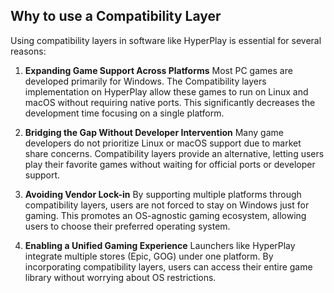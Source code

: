 ## Why to use a Compatibility Layer

Using compatibility layers in software like HyperPlay is essential for several reasons:

1. **Expanding Game Support Across Platforms**
   Most PC games are developed primarily for Windows. The Compatibility layers implementation on HyperPlay allow these games to run on Linux and macOS without requiring native ports. This significantly decreases the development time focusing on a single platform.

2. **Bridging the Gap Without Developer Intervention**
   Many game developers do not prioritize Linux or macOS support due to market share concerns. Compatibility layers provide an alternative, letting users play their favorite games without waiting for official ports or developer support.

3. **Avoiding Vendor Lock-in**
   By supporting multiple platforms through compatibility layers, users are not forced to stay on Windows just for gaming. This promotes an OS-agnostic gaming ecosystem, allowing users to choose their preferred operating system.

4. **Enabling a Unified Gaming Experience**
   Launchers like HyperPlay integrate multiple stores (Epic, GOG) under one platform. By incorporating compatibility layers, users can access their entire game library without worrying about OS restrictions.

